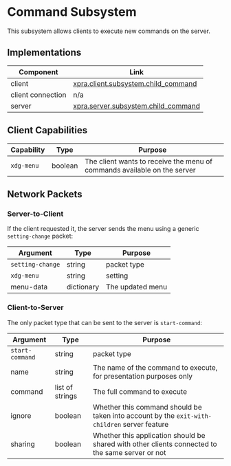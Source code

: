 # Command Subsystem


This subsystem allows clients to execute new commands on the server.


## Implementations

| Component         | Link                                                                                                                   |
|-------------------|------------------------------------------------------------------------------------------------------------------------|
| client            | [xpra.client.subsystem.child_command](https://github.com/Xpra-org/xpra/blob/master/xpra/client/subsystem/child_command.py) |
| client connection | n/a                                                                                                                    |
| server            | [xpra.server.subsystem.child_command](https://github.com/Xpra-org/xpra/blob/master/xpra/server/subsystem/child_command.py)     |


## Client Capabilities

| Capability | Type    | Purpose                                                                  |
|------------|---------|--------------------------------------------------------------------------|
| `xdg-menu` | boolean | The client wants to receive the menu of commands available on the server |



## Network Packets

### Server-to-Client

If the client requested it, the server sends the menu using a generic `setting-change` packet:

| Argument         | Type       | Purpose          |
|------------------|------------|------------------|
| `setting-change` | string     | packet type      |
| `xdg-menu`       | string     | setting          |
| menu-data        | dictionary | The updated menu |


### Client-to-Server

The only packet type that can be sent to the server is `start-command`:

| Argument        | Type            | Purpose                                                                                          |
|-----------------|-----------------|--------------------------------------------------------------------------------------------------|
| `start-command` | string          | packet type                                                                                      |
| name            | string          | The name of the command to execute, for presentation purposes only                               |
| command         | list of strings | The full command to execute                                                                      |
| ignore          | boolean         | Whether this command should be taken into account by the `exit-with-children` server feature     |
| sharing         | boolean         | Whether this application should be shared with other clients connected to the same server or not |
